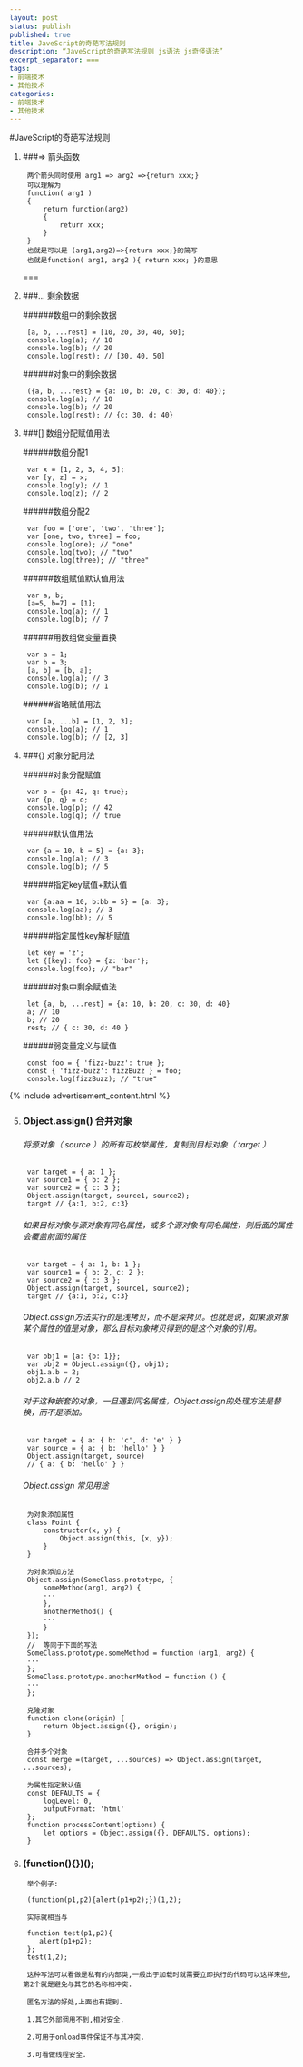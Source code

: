 ```yaml
---
layout: post
status: publish
published: true
title: JaveScript的奇葩写法规则
description: “JaveScript的奇葩写法规则 js语法 js奇怪语法”
excerpt_separator: ===
tags:
- 前端技术
- 其他技术
categories:
- 前端技术
- 其他技术
---
```


#JaveScript的奇葩写法规则

1. ###=> 箭头函数

		两个箭头同时使用 arg1 => arg2 =>{return xxx;}
		可以理解为
		function( arg1 )
		{
			return function(arg2)
			{
				return xxx;
			}
		}
		也就是可以是 (arg1,arg2)=>{return xxx;}的简写
		也就是function( arg1, arg2 ){ return xxx; }的意思

	===

2. ###... 剩余数据

	######数组中的剩余数据

		[a, b, ...rest] = [10, 20, 30, 40, 50];
		console.log(a); // 10
		console.log(b); // 20
		console.log(rest); // [30, 40, 50]

	######对象中的剩余数据

		({a, b, ...rest} = {a: 10, b: 20, c: 30, d: 40});
		console.log(a); // 10
		console.log(b); // 20
		console.log(rest); // {c: 30, d: 40}

3. ###[] 数组分配赋值用法

	######数组分配1

		var x = [1, 2, 3, 4, 5];
		var [y, z] = x;
		console.log(y); // 1
		console.log(z); // 2

	######数组分配2

		var foo = ['one', 'two', 'three'];
		var [one, two, three] = foo;
		console.log(one); // "one"
		console.log(two); // "two"
		console.log(three); // "three"

	######数组赋值默认值用法

		var a, b;
		[a=5, b=7] = [1];
		console.log(a); // 1
		console.log(b); // 7

	######用数组做变量置换

		var a = 1;
		var b = 3;
		[a, b] = [b, a];
		console.log(a); // 3
		console.log(b); // 1

	######省略赋值用法

		var [a, ...b] = [1, 2, 3];
		console.log(a); // 1
		console.log(b); // [2, 3]

4. ###{} 对象分配用法
	
	######对象分配赋值

		var o = {p: 42, q: true};
		var {p, q} = o;
		console.log(p); // 42
		console.log(q); // true

	######默认值用法

		var {a = 10, b = 5} = {a: 3};
		console.log(a); // 3
		console.log(b); // 5

	######指定key赋值+默认值

		var {a:aa = 10, b:bb = 5} = {a: 3};
		console.log(aa); // 3
		console.log(bb); // 5

	######指定属性key解析赋值

		let key = 'z';
		let {[key]: foo} = {z: 'bar'};
		console.log(foo); // "bar"

	######对象中剩余赋值法

		let {a, b, ...rest} = {a: 10, b: 20, c: 30, d: 40}
		a; // 10 
		b; // 20 
		rest; // { c: 30, d: 40 }

	######弱变量定义与赋值

		const foo = { 'fizz-buzz': true };
		const { 'fizz-buzz': fizzBuzz } = foo;
		console.log(fizzBuzz); // "true"

{% include advertisement_content.html %}

5. ### Object.assign() 合并对象

	###### 将源对象（ source ）的所有可枚举属性，复制到目标对象（ target ）

		var target = { a: 1 };
		var source1 = { b: 2 };
		var source2 = { c: 3 };
		Object.assign(target, source1, source2);
		target // {a:1, b:2, c:3}

	###### 如果目标对象与源对象有同名属性，或多个源对象有同名属性，则后面的属性会覆盖前面的属性

		var target = { a: 1, b: 1 };
		var source1 = { b: 2, c: 2 };
		var source2 = { c: 3 };
		Object.assign(target, source1, source2);
		target // {a:1, b:2, c:3}

	###### Object.assign方法实行的是浅拷贝，而不是深拷贝。也就是说，如果源对象某个属性的值是对象，那么目标对象拷贝得到的是这个对象的引用。

		var obj1 = {a: {b: 1}};
		var obj2 = Object.assign({}, obj1);
		obj1.a.b = 2;
		obj2.a.b // 2

	###### 对于这种嵌套的对象，一旦遇到同名属性，Object.assign的处理方法是替换，而不是添加。

		var target = { a: { b: 'c', d: 'e' } }
		var source = { a: { b: 'hello' } }
		Object.assign(target, source)
		// { a: { b: 'hello' } }

	###### Object.assign 常见用途

		为对象添加属性
		class Point {
			constructor(x, y) {
				Object.assign(this, {x, y});
			}
		}

		为对象添加方法
		Object.assign(SomeClass.prototype, {
			someMethod(arg1, arg2) {
			···
			},
			anotherMethod() {
			···
			}
		});
		//  等同于下面的写法
		SomeClass.prototype.someMethod = function (arg1, arg2) {
		···
		};
		SomeClass.prototype.anotherMethod = function () {
		···
		};

		克隆对象
		function clone(origin) {
			return Object.assign({}, origin);
		}

		合并多个对象
		const merge =(target, ...sources) => Object.assign(target, ...sources);

		为属性指定默认值
		const DEFAULTS = {
			logLevel: 0,
			outputFormat: 'html'
		};
		function processContent(options) {
			let options = Object.assign({}, DEFAULTS, options);
		}

6. ### (function(){})();

		举个例子:

		(function(p1,p2){alert(p1+p2);})(1,2);

		实际就相当与

		function test(p1,p2){
		   alert(p1+p2);
		};
		test(1,2);

		这种写法可以看做是私有的内部类,一般出于加载时就需要立即执行的代码可以这样来些,第2个就是避免与其它的名称相冲突.

		匿名方法的好处,上面也有提到.

		1.其它外部调用不到,相对安全.

		2.可用于onload事件保证不与其冲突.

		3.可看做线程安全.
